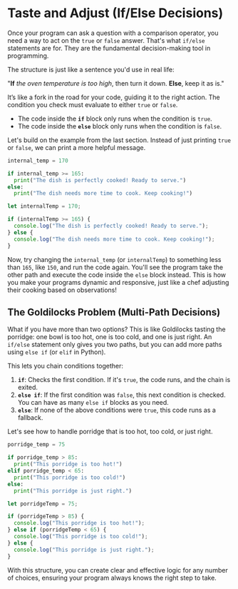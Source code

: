 # Taste and Adjust (If/Else Decisions)

Once your program can ask a question with a comparison operator, you need a way to act on the `true` or `false` answer. That's what `if/else` statements are for. They are the fundamental decision-making tool in programming.

The structure is just like a sentence you'd use in real life:

"**If** *the oven temperature is too high*, then turn it down. **Else**, keep it as is."

It’s like a fork in the road for your code, guiding it to the right action. The condition you check must evaluate to either `true` or `false`.

* The code inside the **`if`** block only runs when the condition is `true`.
* The code inside the **`else`** block only runs when the condition is `false`.

Let's build on the example from the last section. Instead of just printing `true` or `false`, we can print a more helpful message.

<!-- langtabs-start -->

```py
internal_temp = 170

if internal_temp >= 165:
  print("The dish is perfectly cooked! Ready to serve.")
else:
  print("The dish needs more time to cook. Keep cooking!")
```

```js
let internalTemp = 170;

if (internalTemp >= 165) {
  console.log("The dish is perfectly cooked! Ready to serve.");
} else {
  console.log("The dish needs more time to cook. Keep cooking!");
}
```

<!-- langtabs-end -->

Now, try changing the `internal_temp` (or `internalTemp`) to something less than `165`, like `150`, and run the code again. You'll see the program take the other path and execute the code inside the `else` block instead. This is how you make your programs dynamic and responsive, just like a chef adjusting their cooking based on observations!

## The Goldilocks Problem (Multi-Path Decisions)

What if you have more than two options? This is like Goldilocks tasting the porridge: one bowl is too hot, one is too cold, and one is just right. An `if/else` statement only gives you two paths, but you can add more paths using `else if` (or `elif` in Python).

This lets you chain conditions together:

1.  **`if`**: Checks the first condition. If it's `true`, the code runs, and the chain is exited.
2.  **`else if`**: If the first condition was `false`, this next condition is checked. You can have as many `else if` blocks as you need.
3.  **`else`**: If none of the above conditions were `true`, this code runs as a fallback.

Let's see how to handle porridge that is too hot, too cold, or just right.

<!-- langtabs-start -->

```py
porridge_temp = 75

if porridge_temp > 85:
  print("This porridge is too hot!")
elif porridge_temp < 65:
  print("This porridge is too cold!")
else:
  print("This porridge is just right.")
```

```js
let porridgeTemp = 75;

if (porridgeTemp > 85) {
  console.log("This porridge is too hot!");
} else if (porridgeTemp < 65) {
  console.log("This porridge is too cold!");
} else {
  console.log("This porridge is just right.");
}
```

<!-- langtabs-end -->

With this structure, you can create clear and effective logic for any number of choices, ensuring your program always knows the right step to take.
